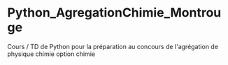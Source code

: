 # Python_AgregationChimie_Montrouge
Cours / TD de Python pour la préparation au concours de l'agrégation de physique chimie option chimie
